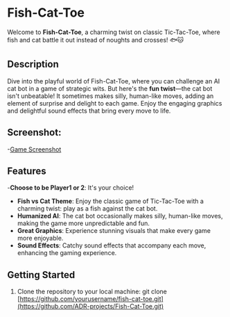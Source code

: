 # Fish-Cat-Toe

Welcome to **Fish-Cat-Toe**, a charming twist on classic Tic-Tac-Toe, where fish and cat battle it out instead of noughts and crosses! 🐟🐱

## Description

Dive into the playful world of Fish-Cat-Toe, where you can challenge an AI cat bot in a game of strategic wits. But here's the **fun twist**—the cat bot isn't unbeatable! It sometimes makes silly, human-like moves, adding an element of surprise and delight to each game. Enjoy the engaging graphics and delightful sound effects that bring every move to life.

## Screenshot:
-[Game Screenshot](https://github.com/ADR-projects/Fish-Cat-Toe.git)

## Features
-**Choose to be Player1 or 2**: It's your choice!
- **Fish vs Cat Theme**: Enjoy the classic game of Tic-Tac-Toe with a charming twist: play as a fish against the cat bot.
- **Humanized AI**: The cat bot occasionally makes silly, human-like moves, making the game more unpredictable and fun.
- **Great Graphics**: Experience stunning visuals that make every game more enjoyable.
- **Sound Effects**: Catchy sound effects that accompany each move, enhancing the gaming experience.

## Getting Started

1. Clone the repository to your local machine:
      git clone [https://github.com/yourusername/fish-cat-toe.git](https://github.com/ADR-projects/Fish-Cat-Toe.git)
